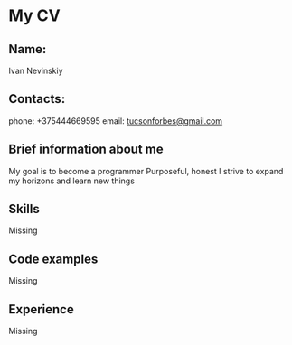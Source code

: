 # My CV
## Name:

Ivan Nevinskiy

## Contacts:

phone: +375444669595
email: tucsonforbes@gmail.com

## Brief information about me

My goal is to become a programmer
Purposeful, honest
I strive to expand my horizons and learn new things

## Skills

Missing

## Code examples

Missing

## Experience

Missing
